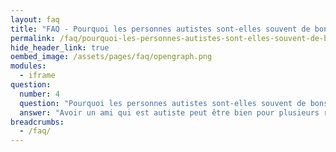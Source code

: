 ```yaml
---
layout: faq
title: "FAQ - Pourquoi les personnes autistes sont-elles souvent de bons amis ?"
permalink: /faq/pourquoi-les-personnes-autistes-sont-elles-souvent-de-bons-amis
hide_header_link: true
oembed_image: /assets/pages/faq/opengraph.png
modules:
  - iframe
question: 
  number: 4
  question: "Pourquoi les personnes autistes sont-elles souvent de bons amis ?"
  answer: "Avoir un ami qui est autiste peut être bien pour plusieurs raisons. Un aspect de l'autisme est la manière très concrète dont la personne pense. Soit un fait est vrai soit il ne l'est pas. Par conséquent, l'honnêteté et la loyauté sont souvent des traits de caractères fréquents chez les personnes autistes. Même si l'amitié est longue à se développer, une personne autiste restera un ami fidèle. Une personne autiste peut également avoir un sens du détail ou une connaissance exceptionnelle sur un certain sujet. Cela peut être un bon moyen de développer l'amitié. Vous pouvez débattre ensemble ou travailler sur un projet autour de ce sujet. "
breadcrumbs:
  - /faq/
---
```


